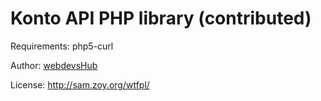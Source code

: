 Konto API PHP library (contributed)
============

Requirements: php5-curl

Author: [webdevsHub](https://github.com/webdevsHub)

License: http://sam.zoy.org/wtfpl/

